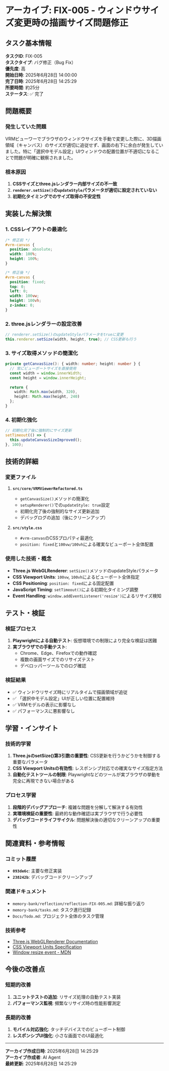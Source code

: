 # アーカイブ: FIX-005 - ウィンドウサイズ変更時の描画サイズ問題修正

## タスク基本情報

**タスクID**: FIX-005  
**タスクタイプ**: バグ修正（Bug Fix）  
**優先度**: 高  
**開始日時**: 2025年6月28日 14:00:00  
**完了日時**: 2025年6月28日 14:25:29  
**所要時間**: 約25分  
**ステータス**: ✅ 完了

## 問題概要

### 発生していた問題
VRMビューワーでブラウザのウィンドウサイズを手動で変更した際に、3D描画領域（キャンバス）のサイズが適切に追従せず、画面の右下に余白が発生していました。特に「選択中モデル設定」UIウィンドウの配置位置が不適切になることで問題が明確に観察されました。

### 根本原因
1. **CSSサイズとthree.jsレンダラー内部サイズの不一致**
2. **`renderer.setSize()`の`updateStyle`パラメータが適切に設定されていない**
3. **初期化タイミングでのサイズ取得の不安定性**

## 実装した解決策

### 1. CSSレイアウトの最適化
```css
/* 修正前 */
#vrm-canvas {
  position: absolute;
  width: 100%;
  height: 100%;
}

/* 修正後 */
#vrm-canvas {
  position: fixed;
  top: 0;
  left: 0;
  width: 100vw;
  height: 100vh;
  z-index: 0;
}
```

### 2. three.jsレンダラーの設定改善
```typescript
// renderer.setSize()のupdateStyleパラメータをtrueに変更
this.renderer.setSize(width, height, true); // CSS更新も行う
```

### 3. サイズ取得メソッドの簡潔化
```typescript
private getCanvasSize(): { width: number; height: number } {
  // 常にビューポートサイズを直接使用
  const width = window.innerWidth;
  const height = window.innerHeight;
  
  return { 
    width: Math.max(width, 320), 
    height: Math.max(height, 240) 
  };
}
```

### 4. 初期化強化
```typescript
// 初期化完了後に強制的にサイズ更新
setTimeout(() => {
  this.updateCanvasSizeImproved();
}, 100);
```

## 技術的詳細

### 変更ファイル
1. **`src/core/VRMViewerRefactored.ts`**
   - `getCanvasSize()`メソッドの簡潔化
   - `setupRenderer()`での`updateStyle: true`設定
   - 初期化完了後の強制的なサイズ更新追加
   - デバッグログの追加（後にクリーンアップ）

2. **`src/style.css`**
   - `#vrm-canvas`のCSSプロパティ最適化
   - `position: fixed`と`100vw/100vh`による確実なビューポート全体配置

### 使用した技術・概念
- **Three.js WebGLRenderer**: `setSize()`メソッドのupdateStyleパラメータ
- **CSS Viewport Units**: `100vw`, `100vh`によるビューポート全体指定
- **CSS Positioning**: `position: fixed`による固定配置
- **JavaScript Timing**: `setTimeout()`による初期化タイミング調整
- **Event Handling**: `window.addEventListener('resize')`によるリサイズ検知

## テスト・検証

### 検証プロセス
1. **Playwrightによる自動テスト**: 仮想環境での制限により完全な検証は困難
2. **実ブラウザでの手動テスト**: 
   - Chrome、Edge、Firefoxでの動作確認
   - 複数の画面サイズでのリサイズテスト
   - デベロッパーツールでのログ確認

### 検証結果
- ✅ ウィンドウリサイズ時にリアルタイムで描画領域が追従
- ✅ 「選択中モデル設定」UIが正しい位置に配置維持
- ✅ VRMモデルの表示に影響なし
- ✅ パフォーマンスに悪影響なし

## 学習・インサイト

### 技術的学習
1. **Three.jsのsetSize()第3引数の重要性**: CSS更新を行うかどうかを制御する重要なパラメータ
2. **CSS Viewport Unitsの有効性**: レスポンシブ対応での確実なサイズ指定方法
3. **自動化テストツールの制限**: Playwrightなどのツールが実ブラウザの挙動を完全に再現できない場合がある

### プロセス学習
1. **段階的デバッグアプローチ**: 複雑な問題を分解して解決する有効性
2. **実環境検証の重要性**: 最終的な動作確認は実ブラウザで行う必要性
3. **デバッグコードライフサイクル**: 問題解決後の適切なクリーンアップの重要性

## 関連資料・参考情報

### コミット履歴
- **`093de6c`**: 主要な修正実装
- **`238242b`**: デバッグコードクリーンアップ

### 関連ドキュメント
- `memory-bank/reflection/reflection-FIX-005.md`: 詳細な振り返り
- `memory-bank/tasks.md`: タスク進行記録
- `Docs/Todo.md`: プロジェクト全体のタスク管理

### 技術参考
- [Three.js WebGLRenderer Documentation](https://threejs.org/docs/#api/en/renderers/WebGLRenderer)
- [CSS Viewport Units Specification](https://drafts.csswg.org/css-values-4/#viewport-relative-lengths)
- [Window resize event - MDN](https://developer.mozilla.org/en-US/docs/Web/API/Window/resize_event)

## 今後の改善点

### 短期的改善
1. **ユニットテストの追加**: リサイズ処理の自動テスト実装
2. **パフォーマンス監視**: 頻繁なリサイズ時の性能影響測定

### 長期的改善
1. **モバイル対応強化**: タッチデバイスでのビューポート制御
2. **レスポンシブUI強化**: 小さな画面でのUI最適化

---

**アーカイブ作成日時**: 2025年6月28日 14:25:29  
**アーカイブ作成者**: AI Agent  
**最終更新**: 2025年6月28日 14:25:29 